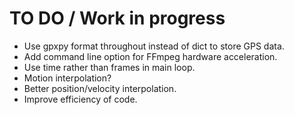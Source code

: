 # TO DO / Work in progress

- Use gpxpy format throughout instead of dict to store GPS data.
- Add command line option for FFmpeg hardware acceleration.
- Use time rather than frames in main loop.
- Motion interpolation?
- Better position/velocity interpolation.
- Improve efficiency of code.
